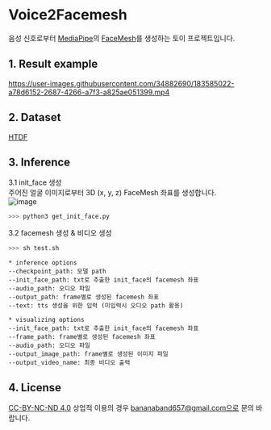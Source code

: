 # Voice2Facemesh

음성 신호로부터 [MediaPipe](https://google.github.io/mediapipe/)의 [FaceMesh](https://google.github.io/mediapipe/solutions/face_mesh.html)를 생성하는 토이 프로젝트입니다.

## 1. Result example
https://user-images.githubusercontent.com/34882690/183585022-a78d6152-2687-4266-a7f3-a825ae051399.mp4

## 2. Dataset    
[HTDF](https://github.com/MRzzm/HDTF)    

## 3. Inference
3.1 init_face 생성  
주어진 얼굴 이미지로부터 3D (x, y, z) FaceMesh 좌표를 생성합니다.   
![image](https://user-images.githubusercontent.com/34882690/183590580-c26797dd-cf0a-4fcf-b66f-d285b360873c.png)     
```python
>>> python3 get_init_face.py
```
3.2 facemesh 생성 & 비디오 생성    
```python
>>> sh test.sh
```
```
* inference options
--checkpoint_path: 모델 path
--init_face_path: txt로 추출한 init_face의 facemesh 좌표
--audio_path: 오디오 파일
--output_path: frame별로 생성된 facemesh 좌표
--text: tts 생성을 위한 입력 (미입력시 오디오 path 활용)

* visualizing options
--init_face_path: txt로 추출한 init_face의 facemesh 좌표
--frame_path: frame별로 생성된 facemesh 좌표
--audio_path: 오디오 파일
--output_image_path: frame별로 생성된 이미지 파일
--output_video_name: 최종 비디오 출력
```
    
## 4. License
[CC-BY-NC-ND 4.0](https://creativecommons.org/licenses/by-nc-nd/4.0/)
상업적 이용의 경우 bananaband657@gmail.com으로 문의 바랍니다.
